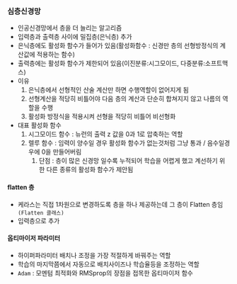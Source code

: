### 심층신경망
- 인공신경망에서 층을 더 늘리는 알고리즘
- 입력층과 출력층 사이에 밀집층(은닉층) 추가
- 은닉층에도 활성화 함수가 들어가 있음(활성화함수 : 신경만 층의 선형방정식의 계산값에 적용하는 함수)
- 출력층에는 활성화 함수가 제한되어 있음(이진분류:시그모이드, 다중분류:소프트맥스)
- 이유
  1. 은닉층에서 선형적인 산술 계산만 하면 수행역할이 없어지게 됨
  2. 선형계산을 적당히 비틀어야 다음 층의 계산과 단순히 합쳐지지 않고 나름의 역할을 수행
  3. 활성화 방정식을 적용시켜 선형을 적당히 비틀어 비선형화
- 대표 활성화 함수
  1. 시그모이드 함수 : 뉴런의 출력 z 값을 0과 1로 압축하는 역할
  2. 렐루 함수 : 임력이 양수일 경우 활성화 함수가 없는것처럼 그냥 통과 / 음수일경우에 0을 만들어버림
     1. 단점 : 층이 많은 신경망 일수록 누적되어 학습을 어렵게 했고 계선하기 위한 다른 종류의 활성화 함수가 제안됨

#### flatten 층
- 케라스는 직접 1차원으로 변경하도록 층을 하나 제공하는데 그 층이 Flatten 층임`(Flatten 클래스)`
- 입력층으로 추가

#### 옵티마이저 파라미터
- 하이퍼파라미터 배치나 조정을 가장 적절하게 바꿔주는 역할
- 학습의 마지막쯤에서 자동으로 배치사이즈나 학습율등을 조정하는 역할
- `Adam` : 모멘텀 최적화와 RMSprop의 장점을 접목한 옵티마이저 함수